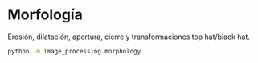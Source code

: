 # Morfología

Erosión, dilatación, apertura, cierre y transformaciones top hat/black hat.

```bash
python -m image_processing.morphology
```
